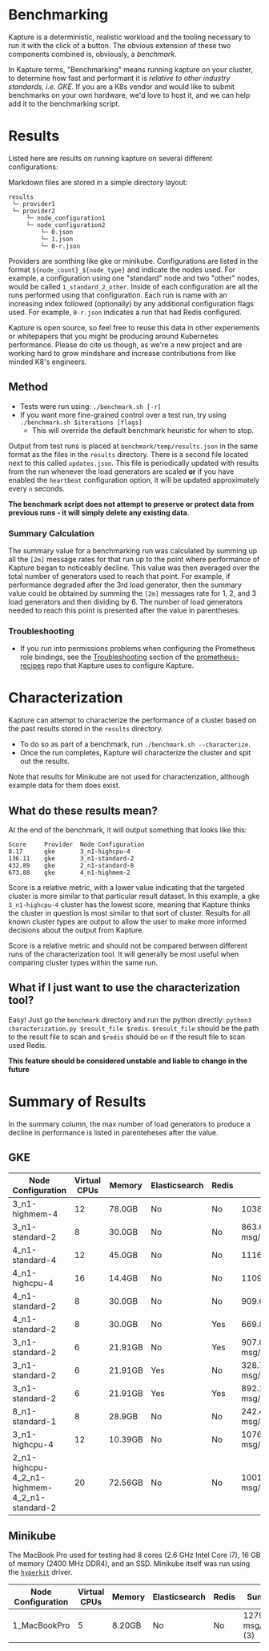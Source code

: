 # Benchmarking

Kapture is a deterministic, realistic workload and the tooling necessary to run it with the click of a button.  The obvious extension of these two components combined is, obviously, a *benchmark*.

In Kapture terms, "Benchmarking" means running kapture on your cluster, to determine how fast and performant it is *relative to other industry standards, i.e. GKE*.  If you are a K8s vendor and would like to submit benchmarks on your own hardware, we'd love to host it, and we can help add it to the benchmarking script.

# Results

Listed here are results on running kapture on several different configurations:

Markdown files are stored in a simple directory layout:

```text
results
 └─ provider1
 └─ provider2
     └─ node_configuration1
     └─ node_configuration2
         └─ 0.json
         └─ 1.json
         └─ 0-r.json
```

Providers are somthing like gke or minikube.  Configurations are listed in the format `${node_count}_${node_type}` and indicate the nodes used.  For example, a configuration using one "standard" node and two "other" nodes, would be called `1_standard_2_other`.  Inside of each configuration are all the runs performed using that configuration.  Each run is name with an increasing index followed (optionally) by any additional configuration flags used.  For example, `0-r.json` indicates a run that had Redis configured.

Kapture is open source, so feel free to reuse this data in other experiements or whitepapers that you might be producing around Kubernetes performance.  Please do cite us though, as we're a new project and are working hard to grow mindshare
and increase contributions from like minded K8's engineers.

## Method

- Tests were run using: `./benchmark.sh [-r]`
- If you want more fine-grained control over a test run, try using `./benchmark.sh $iterations [flags]` 
  - This will override the default benchmark heuristic for when to stop.

Output from test runs is placed at `benchmark/temp/results.json` in the same format as the files in the `results` directory.  There is a second file located next to this called `updates.json`.  This file is periodically updated with results from the run whenever the load generators are scaled __or__ if you have enabled the `heartbeat` configuration option, it will be updated approximately every `n` seconds.

__The benchmark script does not attempt to preserve or protect data from previous runs - it will simply delete any existing data__.

### Summary Calculation

The summary value for a benchmarking run was calculated by summing up all the `[2m]` message rates for that run up to the point where performance of Kapture began to noticeably decline.  This value was then averaged over the total number of generators used to reach that point.  For example, if performance degraded after the 3rd load generator, then the summary value could be obtained by summing the `[2m]` messages rate for 1, 2, and 3 load generators and then dividing by 6.  The number of load generators needed to reach this point is presented after the value in parentheses.

### Troubleshooting

- If you run into permissions problems when configuring the Prometheus role bindings, see the [Troubleshooting](https://github.com/carbonrelay/prometheus-recipes#troubleshooting) section of the [prometheus-recipes](https://github.com/carbonrelay/prometheus-recipes) repo that Kapture uses to configure Kapture.

# Characterization

Kapture can attempt to characterize the performance of a cluster based on the past results stored in the `results` directory.  
- To do so as part of a benchmark, run `./benchmark.sh --characterize`.  
- Once the run completes, Kapture will characterize the cluster and spit out the results. 

Note that results for Minikube are not used for characterization, although example data for them does exist.

## What do these results mean?

At the end of the benchmark, it will output something that looks like this:

```text
Score     Provider  Node Configuration           
8.17      gke       3_n1-highcpu-4        
136.11    gke       3_n1-standard-2       
432.89    gke       2_n1-standard-8       
673.88    gke       4_n1-highmem-2 
```

Score is a relative metric, with a lower value indicating that the targeted cluster is more similar to that particular result dataset.  In this example, a gke `3_n1-highcpu-4` cluster has the lowest score, meaning that Kapture thinks the cluster in question is most similar to that sort of cluster.  Results for all known cluster types are output to allow the user to make more informed decisions about the output from Kapture.

Score is a relative metric and should not be compared between different runs of the characterization tool.  It will generally be most useful when comparing cluster types within the same run.

## What if I just want to use the characterization tool?

Easy!  Just go the `benchmark` directory and run the python directly: `python3 characterization.py $result_file $redis`.  `$result_file` should be the path to the result file to scan and `$redis` should be `on` if the result file to scan used Redis.

__This feature should be considered unstable and liable to change in the future__

# Summary of Results

In the summary column, the max number of load generators to produce a decline in performance is listed in parenteheses after the value.

## GKE

| Node Configuration | Virtual CPUs | Memory | Elasticsearch | Redis | Summary | Full Results |
|-|-|-|-|-|-|-|
| 3_n1-highmem-4 | 12 | 78.0GB | No | No | 1038.82 msg/node/s | [0](./results/gke/3_n1-highmem-4/0.json) |
| 3_n1-standard-2 | 8 | 30.0GB | No | No | 863.6702962989389 msg/node/s | [0](./results/gke/3_n1-standard-2/0.json), [1](./results/gke/3_n1-standard-2/1.json), [2](./results/gke/3_n1-standard-2/2.json), [3](./results/gke/3_n1-standard-2/3-.json) |
| 4_n1-standard-4 | 12 | 45.0GB | No | No | 1116.66 msg/node/s | [0](./results/gke/4_n1-standard-4/0.json) |
| 4_n1-highcpu-4 | 16 | 14.4GB | No | No | 1109.19 msg/node/s | [0](./results/gke/4_n1-highcpu-4/0.json) |
| 4_n1-standard-2 | 8 | 30.0GB | No | No | 909.64 msg/node/s | [0](./results/gke/4_n1-standard-2/0.json), [1](./results/gke/4_n1-standard-2/1.json) |
| 4_n1-standard-2 | 8 | 30.0GB | No | Yes | 669.87 msg/node/s | [0](./results/gke/4_n1-standard-2/0-r.json) |
| 3_n1-standard-2 | 6 | 21.91GB | No | Yes | 907.0176249002939 msg/node/s | [0](./results/gke/3_n1-standard-2/0-r.json) |
| 3_n1-standard-2 | 6 | 21.91GB | Yes | No | 328.7200701259236 msg/node/s | [0](./results/gke/3_n1-standard-2/0-e.json), [1](./results/gke/3_n1-standard-2/1-e.json), [2](./results/gke/3_n1-standard-2/2-e.json) |
| 3_n1-standard-2 | 6 | 21.91GB | Yes | Yes | 892.1910102985422 msg/node/s | [0](./results/gke/3_n1-standard-2/0-er.json), [1](./results/gke/3_n1-standard-2/1-er.json) |
| 8_n1-standard-1 | 8 | 28.9GB | No | No | 242.437809926113 msg/node/s | [0](./results/gke/8_n1-standard-1/0.json), [1](./results/gke/8_n1-standard-1/1.json) |
| 3_n1-highcpu-4 | 12 | 10.39GB | No | No | 1076.8819670369332 msg/node/s | [0](./results/gke/3_n1-highcpu-4/0.json), [1](./results/gke/3_n1-highcpu-4/1.json), [2](./results/gke/3_n1-highcpu-4/2.json) |
| 2_n1-highcpu-4_2_n1-highmem-4_2_n1-standard-2 | 20 | 72.56GB | No | No | 1001.47627557153 msg/node/s | [0](./results/gke/2_n1-highcpu-4_2_n1-highmem-4_2_n1-standard-2/0.json), [1](./results/gke/2_n1-highcpu-4_2_n1-highmem-4_2_n1-standard-2/1.json), [2](./results/gke/2_n1-highcpu-4_2_n1-highmem-4_2_n1-standard-2/2.json) |

## Minikube

The MacBook Pro used for testing had 8 cores (2.6 GHz Intel Core i7), 16 GB of memory (2400 MHz DDR4), and an SSD.  Minikube itself was run using the [`hyperkit`](https://github.com/kubernetes/minikube/blob/master/docs/drivers.md#hyperkit-driver) driver.

| Node Configuration | Virtual CPUs | Memory | Elasticsearch | Redis | Summary | Full Results |
|-|-|-|-|-|-|-|
| 1_MacBookPro | 5 | 8.20GB | No | No | 1279.47 msg/node/s (3) | [data](./results/minikube/0.json) |
